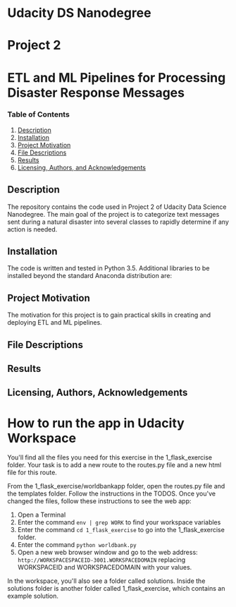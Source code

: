 # Udacity DS Nanodegree
# Project 2
# ETL and ML Pipelines for Processing Disaster Response Messages


 ### Table of Contents

 1. [Description](#description)
 2. [Installation](#installation)
 3. [Project Motivation](#motivation)
 4. [File Descriptions](#files)
 5. [Results](#results)
 6. [Licensing, Authors, and Acknowledgements](#licensing)

 ## Description <a name="description"></a>

 The repository contains the code used in Project 2 of Udacity Data Science Nanodegree. The main goal of the project is to categorize text messages sent during a natural disaster into several classes to rapidly determine if any action is needed.

 ## Installation <a name="installation"></a>

 The code is written and tested in Python 3.5. Additional libraries to be installed beyond the standard Anaconda distribution are:


 ## Project Motivation<a name="motivation"></a>

The motivation for this project is to gain practical skills in creating and deploying ETL and ML pipelines.

 ## File Descriptions <a name="files"></a>


 ## Results<a name="results"></a>



 ## Licensing, Authors, Acknowledgements<a name="licensing"></a>


 # How to run the app in Udacity Workspace

 You'll find all the files you need for this exercise in the 1_flask_exercise folder. Your task is to add a new route to the routes.py file and a new html file for this route.

 From the 1_flask_exercise/worldbankapp folder, open the routes.py file and the templates folder. Follow the instructions in the TODOS. Once you've changed the files, follow these instructions to see the web app:
 1. Open a Terminal
 2. Enter the command `env | grep WORK` to find your workspace variables
 3. Enter the command `cd 1_flask_exercise` to go into the 1_flask_exercise folder.
 4. Enter the command `python worldbank.py`
 5. Open a new web browser window and go to the web address:
 `http://WORKSPACESPACEID-3001.WORKSPACEDOMAIN` replacing WORKSPACEID and WORKSPACEDOMAIN with your values.

 In the workspace, you'll also see a folder called solutions. Inside the solutions folder is another folder called 1_flask_exercise, which contains an example solution.

